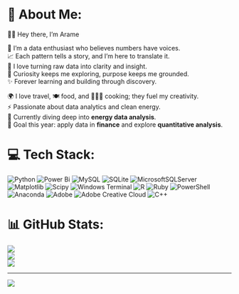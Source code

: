 # 💫 About Me:
👋🏾 Hey there, I’m Arame  

💛 I’m a data enthusiast who believes numbers have voices.  
📈 Each pattern tells a story, and I’m here to translate it.  
🧠 I love turning raw data into clarity and insight.  
🌱 Curiosity keeps me exploring, purpose keeps me grounded.  
✨ Forever learning and building through discovery.  

🌍 I love travel, 🍽️ food, and 🧑🏾‍🍳 cooking; they fuel my creativity.  
⚡ Passionate about data analytics and clean energy.  
💼 Currently diving deep into **energy data analysis**.  
🎯 Goal this year: apply data in **finance** and explore **quantitative analysis**. 


# 💻 Tech Stack:
![Python](https://img.shields.io/badge/python-3670A0?style=for-the-badge&logo=python&logoColor=ffdd54) ![Power Bi](https://img.shields.io/badge/power_bi-F2C811?style=for-the-badge&logo=powerbi&logoColor=black) ![MySQL](https://img.shields.io/badge/mysql-4479A1.svg?style=for-the-badge&logo=mysql&logoColor=white) ![SQLite](https://img.shields.io/badge/sqlite-%2307405e.svg?style=for-the-badge&logo=sqlite&logoColor=white) ![MicrosoftSQLServer](https://img.shields.io/badge/Microsoft%20SQL%20Server-CC2927?style=for-the-badge&logo=microsoft%20sql%20server&logoColor=white) ![Matplotlib](https://img.shields.io/badge/Matplotlib-%23ffffff.svg?style=for-the-badge&logo=Matplotlib&logoColor=black) ![Scipy](https://img.shields.io/badge/SciPy-%230C55A5.svg?style=for-the-badge&logo=scipy&logoColor=%white) ![Windows Terminal](https://img.shields.io/badge/Windows%20Terminal-%234D4D4D.svg?style=for-the-badge&logo=windows-terminal&logoColor=white) ![R](https://img.shields.io/badge/r-%23276DC3.svg?style=for-the-badge&logo=r&logoColor=white) ![Ruby](https://img.shields.io/badge/ruby-%23CC342D.svg?style=for-the-badge&logo=ruby&logoColor=white) ![PowerShell](https://img.shields.io/badge/PowerShell-%235391FE.svg?style=for-the-badge&logo=powershell&logoColor=white) ![Anaconda](https://img.shields.io/badge/Anaconda-%2344A833.svg?style=for-the-badge&logo=anaconda&logoColor=white) ![Adobe](https://img.shields.io/badge/adobe-%23FF0000.svg?style=for-the-badge&logo=adobe&logoColor=white) ![Adobe Creative Cloud](https://img.shields.io/badge/Adobe%20Creative%20Cloud-DA1F26.svg?style=for-the-badge&logo=Adobe%20Creative%20Cloud&logoColor=white) ![C++](https://img.shields.io/badge/c++-%2300599C.svg?style=for-the-badge&logo=c%2B%2B&logoColor=white)
# 📊 GitHub Stats:
![](https://github-readme-stats.vercel.app/api?username=ademe1&theme=dark&hide_border=false&include_all_commits=false&count_private=false)<br/>
![](https://nirzak-streak-stats.vercel.app/?user=ademe1&theme=dark&hide_border=false)<br/>
![](https://github-readme-stats.vercel.app/api/top-langs/?username=ademe1&theme=dark&hide_border=false&include_all_commits=false&count_private=false&layout=compact)

---
[![](https://visitcount.itsvg.in/api?id=ademe1&icon=0&color=0)](https://visitcount.itsvg.in)

<!-- Proudly created with GPRM ( https://gprm.itsvg.in ) -->
